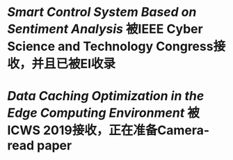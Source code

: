 # *Smart Control System Based on Sentiment Analysis* 被IEEE Cyber Science and Technology Congress接收，并且已被EI收录
# *Data Caching Optimization in the Edge Computing Environment* 被ICWS 2019接收，正在准备Camera-read paper
